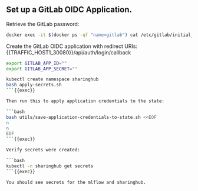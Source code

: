 ## Set up a GitLab OIDC Application. 

Retrieve the GitLab password:

```bash
docker exec -it $(docker ps -qf "name=gitlab") cat /etc/gitlab/initial_root_password
```

Create the GitLab OIDC application with redirect URIs:
{{TRAFFIC_HOST1_30080}}/api/auth/login/callback

```bash
export GITLAB_APP_ID=""
export GITLAB_APP_SECRET=""
```

```bash
kubectl create namespace sharinghub
bash apply-secrets.sh
```{{exec}}

Then run this to apply application credentials to the state:

```bash
bash utils/save-application-credentials-to-state.sh <<EOF
n
n
EOF
```{{exec}}

Verify secrets were created:

```bash
kubectl -n sharinghub get secrets
```{{exec}}

You should see secrets for the mlflow and sharinghub.